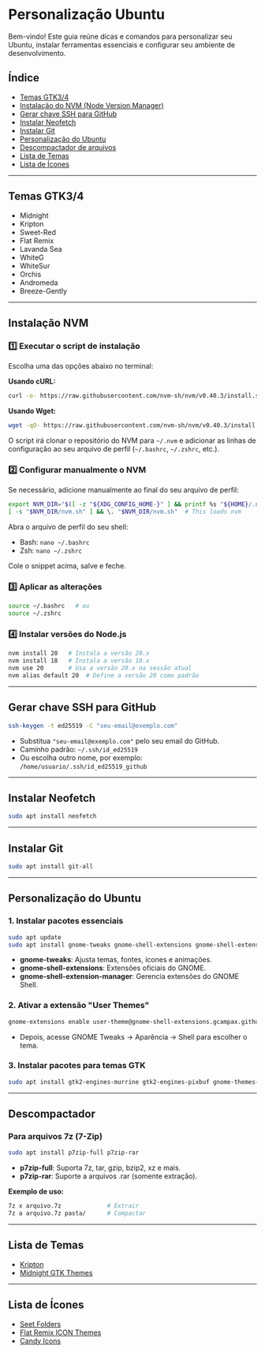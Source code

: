 # Personalização Ubuntu

Bem-vindo! Este guia reúne dicas e comandos para personalizar seu Ubuntu, instalar ferramentas essenciais e configurar seu ambiente de desenvolvimento.

## Índice

- [Temas GTK3/4](#temas-gtk34)
- [Instalação do NVM (Node Version Manager)](#instalação-nvm)
- [Gerar chave SSH para GitHub](#gerar-chave-ssh-para-github)
- [Instalar Neofetch](#instalar-neofetch)
- [Instalar Git](#instalar-git)
- [Personalização do Ubuntu](#personalização-do-ubuntu)
- [Descompactador de arquivos](#descompactador)
- [Lista de Temas](#lista-de-temas)
- [Lista de Ícones](#lista-de-ícones)

---

## Temas GTK3/4

- Midnight
- Kripton
- Sweet-Red
- Flat Remix
- Lavanda Sea
- WhiteG
- WhiteSur
- Orchis
- Andromeda
- Breeze-Gently

---

## Instalação NVM

### 1️⃣ Executar o script de instalação

Escolha uma das opções abaixo no terminal:

**Usando cURL:**
```bash
curl -o- https://raw.githubusercontent.com/nvm-sh/nvm/v0.40.3/install.sh | bash
```

**Usando Wget:**
```bash
wget -qO- https://raw.githubusercontent.com/nvm-sh/nvm/v0.40.3/install.sh | bash
```

O script irá clonar o repositório do NVM para `~/.nvm` e adicionar as linhas de configuração ao seu arquivo de perfil (`~/.bashrc`, `~/.zshrc`, etc.).

### 2️⃣ Configurar manualmente o NVM

Se necessário, adicione manualmente ao final do seu arquivo de perfil:

```bash
export NVM_DIR="$([ -z "${XDG_CONFIG_HOME-}" ] && printf %s "${HOME}/.nvm" || printf %s "${XDG_CONFIG_HOME}/nvm")"
[ -s "$NVM_DIR/nvm.sh" ] && \. "$NVM_DIR/nvm.sh"  # This loads nvm
```

Abra o arquivo de perfil do seu shell:

- Bash: `nano ~/.bashrc`
- Zsh: `nano ~/.zshrc`

Cole o snippet acima, salve e feche.

### 3️⃣ Aplicar as alterações

```bash
source ~/.bashrc   # ou
source ~/.zshrc
```

### 4️⃣ Instalar versões do Node.js

```bash
nvm install 20   # Instala a versão 20.x
nvm install 18   # Instala a versão 18.x
nvm use 20       # Usa a versão 20.x na sessão atual
nvm alias default 20  # Define a versão 20 como padrão
```

---

## Gerar chave SSH para GitHub

```bash
ssh-keygen -t ed25519 -C "seu-email@exemplo.com"
```
- Substitua `"seu-email@exemplo.com"` pelo seu email do GitHub.
- Caminho padrão: `~/.ssh/id_ed25519`
- Ou escolha outro nome, por exemplo: `/home/usuario/.ssh/id_ed25519_github`

---

## Instalar Neofetch

```bash
sudo apt install neofetch
```

---

## Instalar Git

```bash
sudo apt install git-all
```

---

## Personalização do Ubuntu

### 1. Instalar pacotes essenciais

```bash
sudo apt update
sudo apt install gnome-tweaks gnome-shell-extensions gnome-shell-extension-manager
```
- **gnome-tweaks**: Ajusta temas, fontes, ícones e animações.
- **gnome-shell-extensions**: Extensões oficiais do GNOME.
- **gnome-shell-extension-manager**: Gerencia extensões do GNOME Shell.

### 2. Ativar a extensão "User Themes"

```bash
gnome-extensions enable user-theme@gnome-shell-extensions.gcampax.github.com
```
- Depois, acesse GNOME Tweaks → Aparência → Shell para escolher o tema.

### 3. Instalar pacotes para temas GTK

```bash
sudo apt install gtk2-engines-murrine gtk2-engines-pixbuf gnome-themes-extra
```

---

## Descompactador

### Para arquivos 7z (7-Zip)

```bash
sudo apt install p7zip-full p7zip-rar
```
- **p7zip-full**: Suporta 7z, tar, gzip, bzip2, xz e mais.
- **p7zip-rar**: Suporte a arquivos .rar (somente extração).

**Exemplo de uso:**
```bash
7z x arquivo.7z             # Extrair
7z a arquivo.7z pasta/      # Compactar
```

---

## Lista de Temas

- [Kripton](https://www.gnome-look.org/p/1365372)
- [Midnight GTK Themes](https://www.gnome-look.org/p/1273208)

---

## Lista de Ícones

- [Seet Folders](https://www.gnome-look.org/p/1284047)
- [Flat Remix ICON Themes](https://www.gnome-look.org/p/1012430)
- [Candy Icons](https://www.gnome-look.org/p/1305251)